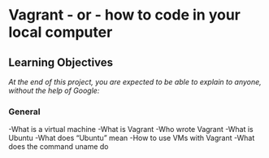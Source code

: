 # Vagrant - or - how to code in your local computer
## Learning Objectives
*At the end of this project, you are expected to be able to explain to anyone, without the help of Google:*
### General
-What is a virtual machine
-What is Vagrant
-Who wrote Vagrant
-What is Ubuntu
-What does “Ubuntu” mean
-How to use VMs with Vagrant
-What does the command uname do
